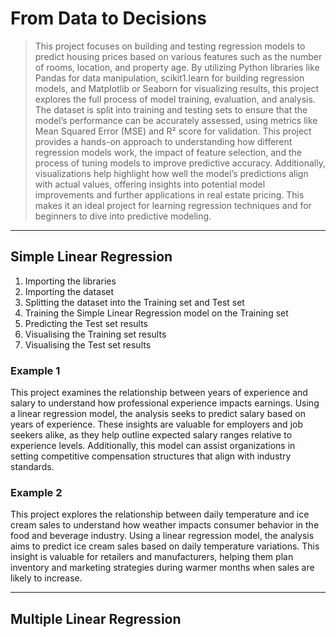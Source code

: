 # From Data to Decisions

> This project focuses on building and testing regression models to predict housing prices based on various features such as the number of rooms, location, and property age. By utilizing Python libraries like Pandas for data manipulation, scikit1.learn for building regression models, and Matplotlib or Seaborn for visualizing results, this project explores the full process of model training, evaluation, and analysis. The dataset is split into training and testing sets to ensure that the model’s performance can be accurately assessed, using metrics like Mean Squared Error (MSE) and R² score for validation. This project provides a hands-on approach to understanding how different regression models work, the impact of feature selection, and the process of tuning models to improve predictive accuracy. Additionally, visualizations help highlight how well the model’s predictions align with actual values, offering insights into potential model improvements and further applications in real estate pricing. This makes it an ideal project for learning regression techniques and for beginners to dive into predictive modeling.

-----------------------------------------------

## Simple Linear Regression
1. Importing the libraries
2. Importing the dataset
3. Splitting the dataset into the Training set and Test set
4. Training the Simple Linear Regression model on the Training set
5. Predicting the Test set results
6. Visualising the Training set results
7. Visualising the Test set results

### Example 1

This project examines the relationship between years of experience and salary to understand how professional experience impacts earnings. Using a linear regression model, the analysis seeks to predict salary based on years of experience. These insights are valuable for employers and job seekers alike, as they help outline expected salary ranges relative to experience levels. Additionally, this model can assist organizations in setting competitive compensation structures that align with industry standards.

### Example 2

This project explores the relationship between daily temperature and ice cream sales to understand how weather impacts consumer behavior in the food and beverage industry. Using a linear regression model, the analysis aims to predict ice cream sales based on daily temperature variations. This insight is valuable for retailers and manufacturers, helping them plan inventory and marketing strategies during warmer months when sales are likely to increase.

-----------------------------------------------

## Multiple Linear Regression